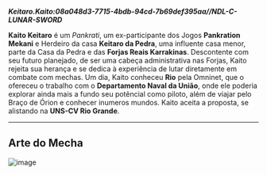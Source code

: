 ***Keitaro.Kaito:08a048d3-7715-4bdb-94cd-7b69def395aa//NDL-C-LUNAR-SWORD***

**Kaito Keitaro** é um *Pankrati*, um ex-participante dos Jogos **Pankration Mekani** e Herdeiro da casa **Keitaro da Pedra**, uma influente casa menor, parte da Casa da Pedra e das **Forjas Reais Karrakinas**. Descontente com seu futuro planejado, de ser uma cabeça administrativa nas Forjas, Kaito rejeita sua herança e se dedica à experiência de lutar diretamente em combate com mechas. Um dia, Kaito conheceu **Rio** pela Omninet, que o ofereceu o trabalho com o **Departamento Naval da União**, onde ele poderia explorar ainda mais a fundo seu potêncial como piloto, além de viajar pelo Braço de Órion e conhecer inumeros mundos. Kaito aceita a proposta, se alistando na **UNS-CV Rio Grande**.

---
## Arte do Mecha 
![image](/mechs/Hayai&Onani.png)



